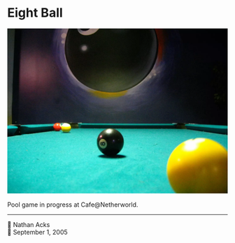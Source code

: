 # Eight Ball

![A pool table](assets/1e3a2dfa7165abf39d6f77898a72f6b1.webp)

Pool game in progress at Cafe@Netherworld.

- - - -

👤 Nathan Acks  
📅 September 1, 2005
